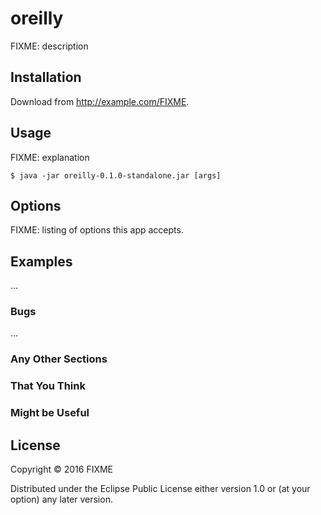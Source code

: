 # oreilly

FIXME: description

## Installation

Download from http://example.com/FIXME.

## Usage

FIXME: explanation

    $ java -jar oreilly-0.1.0-standalone.jar [args]

## Options

FIXME: listing of options this app accepts.

## Examples

...

### Bugs

...

### Any Other Sections
### That You Think
### Might be Useful

## License

Copyright © 2016 FIXME

Distributed under the Eclipse Public License either version 1.0 or (at
your option) any later version.

